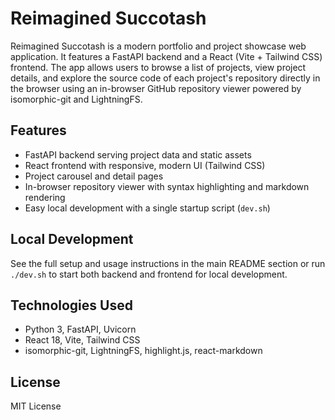 # Reimagined Succotash

Reimagined Succotash is a modern portfolio and project showcase web application. It features a FastAPI backend and a React (Vite + Tailwind CSS) frontend. The app allows users to browse a list of projects, view project details, and explore the source code of each project's repository directly in the browser using an in-browser GitHub repository viewer powered by isomorphic-git and LightningFS.

## Features
- FastAPI backend serving project data and static assets
- React frontend with responsive, modern UI (Tailwind CSS)
- Project carousel and detail pages
- In-browser repository viewer with syntax highlighting and markdown rendering
- Easy local development with a single startup script (`dev.sh`)

## Local Development
See the full setup and usage instructions in the main README section or run `./dev.sh` to start both backend and frontend for local development.

## Technologies Used
- Python 3, FastAPI, Uvicorn
- React 18, Vite, Tailwind CSS
- isomorphic-git, LightningFS, highlight.js, react-markdown

## License
MIT License

